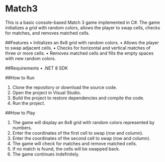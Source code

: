 # Match3

This is a basic console-based Match 3 game implemented in C#. The game initializes a grid with random colors, allows the player to swap cells, checks for matches, and removes matched cells.

##Features
•	Initializes an 8x8 grid with random colors.
•	Allows the player to swap adjacent cells.
•	Checks for horizontal and vertical matches of three or more cells.
•	Removes matched cells and fills the empty spaces with new random colors.

##Requirements
•	.NET 8 SDK

##How to Run
1.	Clone the repository or download the source code.
2.	Open the project in Visual Studio.
3.	Build the project to restore dependencies and compile the code.
4.	Run the project.


##How to Play
1.	The game will display an 8x8 grid with random colors represented by numbers.
2.	Enter the coordinates of the first cell to swap (row and column).
3.	Enter the coordinates of the second cell to swap (row and column).
4.	The game will check for matches and remove matched cells.
5.	If no match is found, the cells will be swapped back.
6.	The game continues indefinitely.
